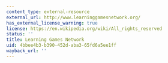 ```yaml
---
content_type: external-resource
external_url: http://www.learninggamesnetwork.org/
has_external_license_warning: true
license: https://en.wikipedia.org/wiki/All_rights_reserved
status: ''
title: Learning Games Network
uid: 4bbee4b3-b390-452d-aba3-65fd6a5ee1ff
wayback_url: ''
---
```

